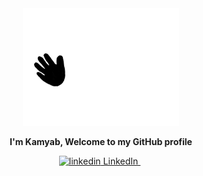 <div id="header" align="center">
  <img src="https://github.com/kamyabazizi/kamyabazizi.github.io/blob/main/images/hey-there_dribbble.gif" width="250"/>
  <p> <b>I'm Kamyab, Welcome to my GitHub profile</b>
  </p> 
    <p>
     <a href="https://www.linkedin.com/in/kamyab-azizi-684236167?lipi=urn%3Ali%3Apage%3Ad_flagship3_profile_view_base_contact_details%3Bv3gVxnBVTdOSeJkAEax2xw%3D%3D" rel="nofollow noreferrer">
      <img src="https://i.stack.imgur.com/gVE0j.png" alt="linkedin"> LinkedIn
     </a> &nbsp; 
    </p>

</div>
